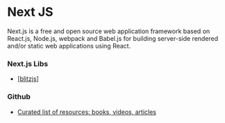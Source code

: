 # Next JS

Next.js is a free and open source web application framework based on React.js, Node.js, webpack and Babel.js for building server-side rendered and/or static web applications using React.

### Next.js Libs

- [[blitzjs]]

### Github

- [Curated list of resources: books, videos, articles](https://github.com/unicodeveloper/awesome-nextjs)

[//begin]: # "Autogenerated link references for markdown compatibility"
[blitzjs]: blitzjs "Blitz JS"
[//end]: # "Autogenerated link references"
